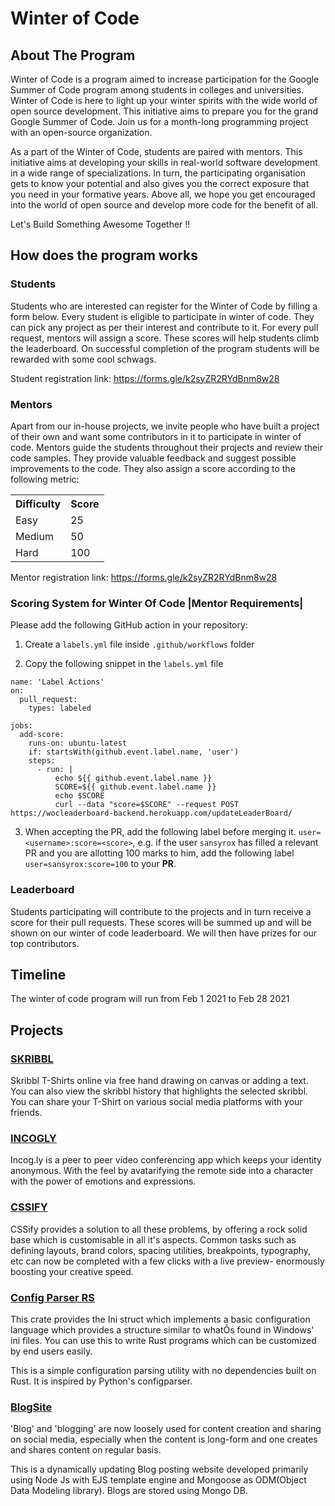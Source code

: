 # Winter of Code

## About The Program

Winter of Code is a program aimed to increase participation for the Google Summer of Code program among students in colleges and universities.
Winter of Code is here to light up your winter spirits with the wide world of open source development. This initiative aims to prepare you for the grand Google Summer of Code. Join us for a month-long programming project with an open-source organization.

As a part of the Winter of Code, students are paired with mentors. This initiative aims at developing your skills in real-world software development in a wide range of specializations. In turn, the participating organisation gets to know your potential and also gives you the correct exposure that you need in your formative years. Above all, we hope you get encouraged into the world of open source and develop more code for the benefit of all.

Let's Build Something Awesome Together !!

## How does the program works

### Students

Students who are interested can register for the Winter of Code by filling a form below. Every student is eligible to participate in winter of code. They can pick any project as per their interest and contribute to it. For every pull request, mentors will assign a score. These scores will help students climb the leaderboard. On successful completion of the program students will be rewarded with some cool schwags.

Student registration link: https://forms.gle/k2syZR2RYdBnm8w28

### Mentors

Apart from our in-house projects, we invite people who have built a project of their own and want some contributors in it to participate in winter of code. Mentors guide the students throughout their projects and review their code samples. They provide valuable feedback and suggest possible improvements to the code. They also assign a score according to the following metric:

<table>
  <tr>
    <th>Difficulty</th>
    <th>Score</th>
  </tr>
  <tr>
    <td>Easy</td>
    <td>25</td>
  </tr>
  <tr>
    <td>Medium</td>
    <td>50</td>
  </tr>
  <tr>
    <td>Hard</td>
    <td>100</td>
  </tr>
</table>

Mentor registration link: https://forms.gle/k2syZR2RYdBnm8w28

### Scoring System for Winter Of Code |Mentor Requirements|

Please add the following GitHub action in your repository:

1. Create a `labels.yml` file inside `.github/workflows` folder

2. Copy the following snippet in the `labels.yml` file

```
name: 'Label Actions'
on: 
  pull_request:
    types: labeled

jobs:
  add-score:
    runs-on: ubuntu-latest
    if: startsWith(github.event.label.name, 'user')
    steps:
      - run: |
          echo ${{ github.event.label.name }}
          SCORE=${{ github.event.label.name }}
          echo $SCORE
          curl --data "score=$SCORE" --request POST https://wocleaderboard-backend.herokuapp.com/updateLeaderBoard/
```

3. When accepting the PR, add the following label before merging it. `user=<username>:score=<score>`, e.g. if the user `sansyrox` has filled a relevant PR and you are allotting 100 marks to him, add the following label `user=sansyrox:score=100` to your **PR**.

### Leaderboard
Students participating will contribute to the projects and in turn receive a score for their pull requests. These scores will be summed up and will be shown on our winter of code leaderboard. We will then have prizes for our top contributors.

## Timeline

The winter of code program will run from Feb 1 2021 to Feb 28 2021

## Projects

### [SKRIBBL](https://github.com/mexili/skribbl)
Skribbl T-Shirts online via free hand drawing on canvas or adding a text. You can also view the skribbl history that highlights the selected skribbl. You can share your T-Shirt on various social media platforms with your friends.

### [INCOGLY](https://github.com/mexili/incogly)
Incog.ly is a peer to peer video conferencing app which keeps your identity anonymous. With the feel by avatarifying the remote side into a character with the power of emotions and expressions.

### [CSSIFY](https://github.com/mexili/cssify)
CSSify provides a solution to all these problems, by offering a rock solid base which is customisable in all it's aspects. Common tasks such as defining layouts, brand colors, spacing utilities, breakpoints, typography, etc can now be completed with a few clicks with a live preview- enormously boosting your creative speed.


### [Config Parser RS](https://github.com/mexili/configparser-rs)
This crate provides the Ini struct which implements a basic configuration language which provides a structure similar to whatÕs found in Windows' ini files. You can use this to write Rust programs which can be customized by end users easily.

This is a simple configuration parsing utility with no dependencies built on Rust. It is inspired by Python's configparser.

### [BlogSite](https://github.com/ALPHAVIO/BlogSite)
'Blog' and 'blogging' are now loosely used for content creation and sharing on social media, especially when the content is long-form and one creates and shares content on regular basis.

This is a dynamically updating Blog posting website developed primarily using Node Js with EJS template engine and Mongoose as ODM(Object Data Modeling library). Blogs are stored using Mongo DB.
